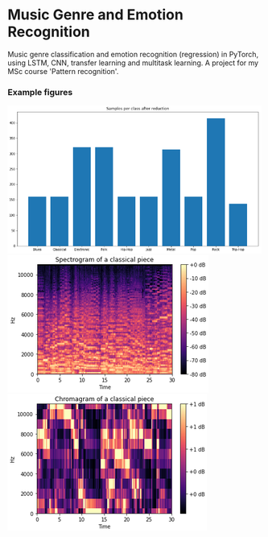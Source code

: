 # Music Genre and Emotion Recognition
Music genre classification and emotion recognition (regression) in PyTorch, using LSTM, CNN, transfer learning and multitask learning. A project for my MSc course 'Pattern recognition'.

### Example figures

<img src="imgs/hist_after.png">

<img src="imgs/mel_classic.png">

<img src="imgs/chroma_classic.png">
